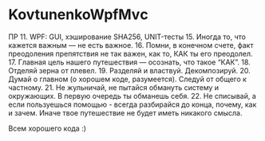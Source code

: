 # KovtunenkoWpfMvс
ПР 11. WPF: GUI, хэширование SHA256, UNIT-тесты
15. Иногда то, что кажется важным — не есть важное. 
16. Помни, в конечном счете, факт преодоления препятствия не так важен, как то, КАК ты его преодолел.
17. Главная цель нашего путешествия — осознать, что такое “КАК”.
18. Отделяй зерна от плевел.
19. Разделяй и властвуй. Декомпозируй. 
20. Думай о главном (о хорошем коде, разумеется). Следуй от общего к частному.
21. Не жульничай, не пытайся обмануть систему и окружающих. В первую очередь ты обманешь себя.
22. Не списывай, а если пользуешься помощью - всегда разбирайся до конца, почему, как и зачем. Иначе твое путешествие не будет иметь никакого смысла. 

Всем хорошего кода :)
